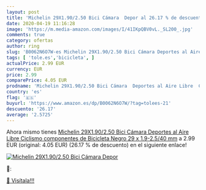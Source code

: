 ```yaml
---
layout: post
title: 'Michelin 29X1.90/2.50 Bici Cámara  Depor al 26.17 % de descuento'
date: 2020-04-19 11:16:28
image: 'https://m.media-amazon.com/images/I/41IKpQBV0vL._SL200_.jpg'
comments: true
category: ofertas
author: ring
slug: 'B0062N6O7W-es Michelin 29X1.90/2.50 Bici Cámara Deportes al Aire Libre...'
tags: [ 'tole.es','bicicleta', ]
actualPrice: 2.99 EUR
currency: EUR
price: 2.99
comparePrice: 4.05 EUR
prodname: 'Michelin 29X1.90/2.50 Bici Cámara  Deportes al Aire Libre  Ciclismo componentes de Bicicleta  Negro  29   x 1.9-2.5/40 mm'
country: 'es'
flag: '🇪🇸'
buyurl: 'https://www.amazon.es/dp/B0062N6O7W/?tag=tolees-21'
descuento: '26.17'
average: '2.5725'
---
```


Ahora mismo tienes [Michelin 29X1.90/2.50 Bici Cámara  Deportes al Aire Libre  Ciclismo componentes de Bicicleta  Negro  29   x 1.9-2.5/40 mm](https://www.amazon.es/dp/B0062N6O7W/?tag=tolees-21) a 2.99 EUR (original: 4.05 EUR) (26.17 %  de descuento) en el siguiente enlace!

[![Michelin 29X1.90/2.50 Bici Cámara  Depor](https://m.media-amazon.com/images/I/41IKpQBV0vL._SL200_.jpg)](https://www.amazon.es/dp/B0062N6O7W/?tag=tolees-21)

🔎:


[🛒 Visítala!!!](https://www.amazon.es/dp/B0062N6O7W/?tag=tolees-21)

